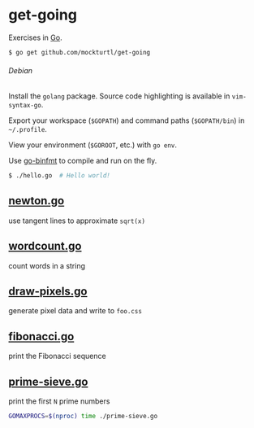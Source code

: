 get-going
=========

Exercises in [Go](http://tour.golang.org/).

```sh
$ go get github.com/mockturtl/get-going
```

###### Debian

Install the `golang` package.  Source code highlighting is available in `vim-syntax-go`.

Export your workspace (`$GOPATH`) and command paths (`$GOPATH/bin`) in `~/.profile`.

View your environment (`$GOROOT`, etc.) with `go env`.

Use [go-binfmt](https://github.com/str1ngs/go-binfmt) to compile and run on the fly.

```sh
$ ./hello.go  # Hello world!
```

[newton.go](http://tour.golang.org/#45)
-----------

use tangent lines to approximate `sqrt(x)`

[wordcount.go](http://tour.golang.org/#46)
--------------

count words in a string

[draw-pixels.go](http://tour.golang.org/#47)
----------------

generate pixel data and write to `foo.css`

[fibonacci.go](http://tour.golang.org/#48)
--------------

print the Fibonacci sequence

[prime-sieve.go](http://golang.org/doc/play/sieve.go)
----------------

print the first `N` prime numbers

```sh
GOMAXPROCS=$(nproc) time ./prime-sieve.go
```
